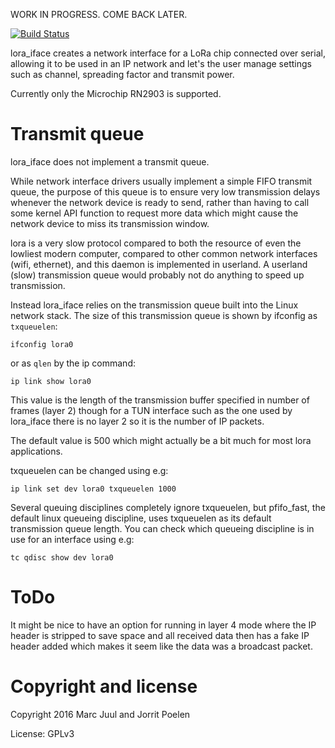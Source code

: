 
WORK IN PROGRESS. COME BACK LATER.

[![Build Status](https://travis-ci.org/sudomesh/lora-iface.png)](https://travis-ci.org/sudomesh/lora-iface)

lora_iface creates a network interface for a LoRa chip connected over serial, allowing it to be used in an IP network and let's the user manage settings such as channel, spreading factor and transmit power.

Currently only the Microchip RN2903 is supported.


# Transmit queue

lora_iface does not implement a transmit queue. 

While network interface drivers usually implement a simple FIFO transmit queue, the purpose of this queue is to ensure very low transmission delays whenever the network device is ready to send, rather than having to call some kernel API function to request more data which might cause the network device to miss its transmission window.

lora is a very slow protocol compared to both the resource of even the lowliest modern computer, compared to other common network interfaces (wifi, ethernet), and this daemon is implemented in userland. A userland (slow) transmission queue would probably not do anything to speed up transmission.

Instead lora_iface relies on the transmission queue built into the Linux network stack. The size of this transmission queue is shown by ifconfig as `txqueuelen`:

```
ifconfig lora0
```

or as `qlen` by the ip command:

```
ip link show lora0
```

This value is the length of the transmission buffer specified in number of frames (layer 2) though for a TUN interface such as the one used by lora_iface there is no layer 2 so it is the number of IP packets.

The default value is 500 which might actually be a bit much for most lora applications.

txqueuelen can be changed using e.g:

```
ip link set dev lora0 txqueuelen 1000
```

Several queuing disciplines completely ignore txqueuelen, but pfifo_fast, the default linux queueing discipline, uses txqueuelen as its default transmission queue length. You can check which queueing discipline is in use for an interface using e.g:

```
tc qdisc show dev lora0
```

# ToDo

It might be nice to have an option for running in layer 4 mode where the IP header is stripped to save space and all received data then has a fake IP header added which makes it seem like the data was a broadcast packet.

# Copyright and license

Copyright 2016 Marc Juul and Jorrit Poelen

License: GPLv3

